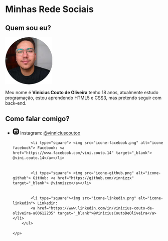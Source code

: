 <html>
<html lang="pt-br">
<head>
    <meta charset="UTF-8">
    <meta http-equiv="X-UA-Compatible" content="IE=edge">
    <meta name="viewport" content="width=device-width, initial-scale=1.0">
    <link rel="shortcut icon" href="icone-instagram.png" type="image/x-icon">
    <link rel="stylesheet" href="style.css">
</head>
<body>
    <h1>Minhas Rede Sociais</h1>
    <h2>Quem sou eu?</h2>
    <p id="imagem"><img src="foto_perfil.jpg" alt="foto de perfil" ></p>
    <p>Meu nome é <strong>Vinicius Couto de Oliveira</strong> tenho 18 anos, atualmente estudo programação, estou aprendendo HTML5 e CSS3, mas pretendo seguir com back-end.</p>
    <h2 id="como-falar-cmg">Como falar comigo?</h2>
    <p class="redes">
        <ul>
            <LI type="square" > <img src="icone-instagram.png" alt="icone-instagram"> Instagram: <a href="https://www.instagram.com/vinniciuscoutoo/" target="_blank">@vinniciuscoutoo</a> </LI>
        
        
            <li type="square"> <img src="icone-facebook.png" alt="icone facebook"> Facebook: <a href="https://www.facebook.com/vini.couto.14" target="_blank"> @vini.couto.14</a></li>
        
        
            <li type="square"> <img src="icone-github.png" alt="icone-github"> GitHub: <a href="https://github.com/vinnizzx" target="_blank"> @vinnizzx</a></li> 
        
        
            <li type="square"><img src="icone-linkedin.png" alt="icone-linkedin"> Linkedin:
            <a href="https://www.linkedin.com/in/vinicius-couto-de-oliveira-a00612235" target="_blank">@ViniciusCoutoDeOliveira</a></li>
        </ul>
        
    </p>
    
    
</body>
</html>
